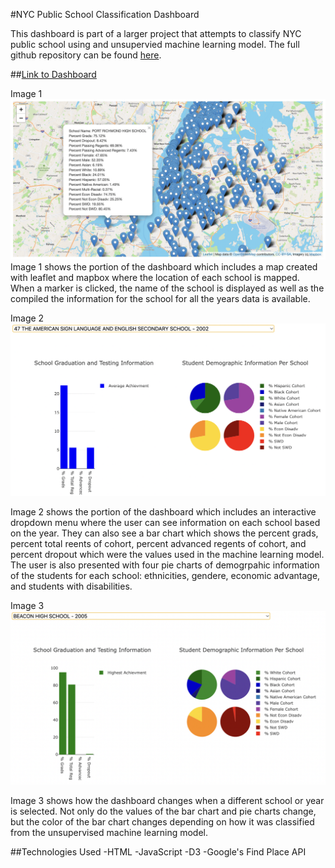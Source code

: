 #NYC Public School Classification Dashboard 

This dashboard is part of a larger project that attempts to classify NYC public school using and unsupervied machine learning model. The full github repository can be found [here](https://github.com/es2681/student_analysis_project). 

##[Link to Dashboard](https://amairanir.github.io/school_dashboard/)

Image 1
![](https://github.com/AmairaniR/school_dashboard/blob/main/images/dashboard_map.png)
Image 1 shows the portion of the dashboard which includes a map created with leaflet and mapbox where the location of each school is mapped. When a marker is clicked, the name of the school is displayed as well as the compiled the information for the school for all the years data is available. 

Image 2
![](https://github.com/AmairaniR/school_dashboard/blob/main/images/dashboard_average.png)

Image 2 shows the portion of the dashboard which includes an interactive dropdown menu where the user can see information on each school based on the year. They can also see a bar chart which shows the percent grads, percent total reents of cohort, percent advanced regents of cohort, and percent dropout which were the values used in the machine learning model. The user is also presented with four pie charts of demogrpahic information of the students for each school: ethnicities, gendere, economic advantage, and students with disabilities. 

Image 3
![](https://github.com/AmairaniR/school_dashboard/blob/main/images/dashboard_highest.png)

Image 3 shows how the dashboard changes when a different school or year is selected. Not only do the values of the bar chart and pie charts change, but the color of the bar chart changes depending on how it was classified from the unsupervised machine learning model. 

##Technologies Used
-HTML 
-JavaScript
-D3
-Google's Find Place API 

